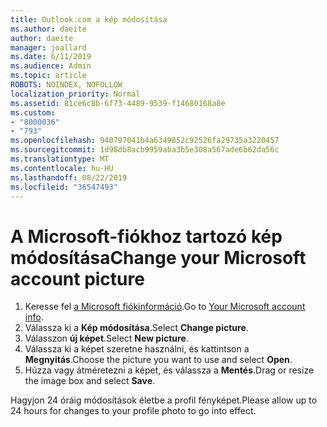 ```yaml
---
title: Outlook.com a kép módosítása
ms.author: daeite
author: daeite
manager: joallard
ms.date: 6/11/2019
ms.audience: Admin
ms.topic: article
ROBOTS: NOINDEX, NOFOLLOW
localization_priority: Normal
ms.assetid: 81ce6c8b-6f73-4489-9539-f14680168a8e
ms.custom:
- "8000036"
- "793"
ms.openlocfilehash: 940797041b4a6349852c92526fa29735a3220457
ms.sourcegitcommit: 1d98db8acb9959aba3b5e308a567ade6b62da56c
ms.translationtype: MT
ms.contentlocale: hu-HU
ms.lasthandoff: 08/22/2019
ms.locfileid: "36547493"
---
```

# <a name="change-your-microsoft-account-picture"></a><span data-ttu-id="a94d9-102">A Microsoft-fiókhoz tartozó kép módosítása</span><span class="sxs-lookup"><span data-stu-id="a94d9-102">Change your Microsoft account picture</span></span>

1. <span data-ttu-id="a94d9-103">Keresse fel [a Microsoft fiókinformáció](https://go.microsoft.com/fwlink/p/?linkid=860841).</span><span class="sxs-lookup"><span data-stu-id="a94d9-103">Go to [Your Microsoft account info](https://go.microsoft.com/fwlink/p/?linkid=860841).</span></span>
2. <span data-ttu-id="a94d9-104">Válassza ki a **Kép módosítása**.</span><span class="sxs-lookup"><span data-stu-id="a94d9-104">Select **Change picture**.</span></span>
3. <span data-ttu-id="a94d9-105">Válasszon **új képet**.</span><span class="sxs-lookup"><span data-stu-id="a94d9-105">Select **New picture**.</span></span>
4. <span data-ttu-id="a94d9-106">Válassza ki a képet szeretne használni, és kattintson a **Megnyitás**.</span><span class="sxs-lookup"><span data-stu-id="a94d9-106">Choose the picture you want to use and select **Open**.</span></span>
5. <span data-ttu-id="a94d9-107">Húzza vagy átméretezni a képet, és válassza a **Mentés**.</span><span class="sxs-lookup"><span data-stu-id="a94d9-107">Drag or resize the image box and select **Save**.</span></span>

<span data-ttu-id="a94d9-108">Hagyjon 24 óráig módosítások életbe a profil fényképet.</span><span class="sxs-lookup"><span data-stu-id="a94d9-108">Please allow up to 24 hours for changes to your profile photo to go into effect.</span></span>